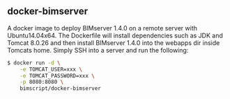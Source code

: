 ## docker-bimserver

A docker image to deploy BIMserver 1.4.0 on a remote server with Ubuntu14.04x64. The Dockerfile will install dependencies such as JDK and Tomcat 8.0.26 and then install BIMserver 1.4.0 into the webapps dir inside Tomcats home. Simply SSH into a server and run the following:

```bash
$ docker run -d \
	-e TOMCAT_USER=xxx \
	-e TOMCAT_PASSWORD=xxx \
	-p 8080:8080 \
	bimscript/docker-bimserver
```
